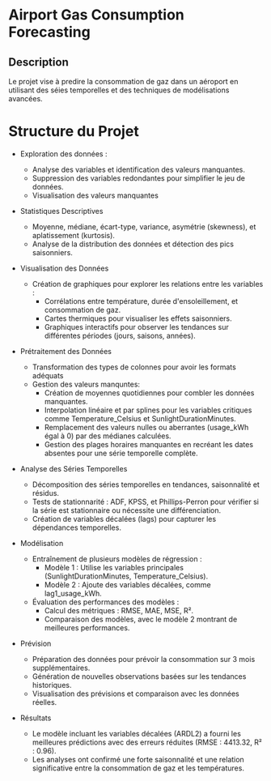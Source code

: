 # Airport Gas Consumption Forecasting

## Description

Le projet vise à predire la consommation de gaz dans un aéroport en utilisant des séies temporelles et des techniques de modélisations avancées.


# Structure du Projet

- Exploration des données :
    - Analyse des variables et identification des valeurs manquantes.
    - Suppression des variables redondantes pour simplifier le jeu de données.
    - Visualisation des valeurs manquantes

- Statistiques Descriptives
    - Moyenne, médiane, écart-type, variance, asymétrie (skewness), et aplatissement (kurtosis).
    - Analyse de la distribution des données et détection des pics saisonniers.

- Visualisation des Données
  - Création de graphiques pour explorer les relations entre les variables :
    - Corrélations entre température, durée d'ensoleillement, et consommation de gaz.
    - Cartes thermiques pour visualiser les effets saisonniers.
    - Graphiques interactifs pour observer les tendances sur différentes périodes (jours, saisons, années).


- Prétraitement des Données
    - Transformation des types de colonnes pour avoir les formats adéquats
    - Gestion des valeurs manquntes:
      - Création de moyennes quotidiennes pour combler les données manquantes.
      - Interpolation linéaire et par splines pour les variables critiques comme Temperature_Celsius et SunlightDurationMinutes.
      - Remplacement des valeurs nulles ou aberrantes (usage_kWh égal à 0) par des médianes calculées.
      - Gestion des plages horaires manquantes en recréant les dates absentes pour une série temporelle complète.

- Analyse des Séries Temporelles
  - Décomposition des séries temporelles en tendances, saisonnalité et résidus.
  - Tests de stationnarité : ADF, KPSS, et Phillips-Perron pour vérifier si la série est stationnaire ou nécessite une différenciation.
  - Création de variables décalées (lags) pour capturer les dépendances temporelles.


- Modélisation
  - Entraînement de plusieurs modèles de régression :
    - Modèle 1 : Utilise les variables principales (SunlightDurationMinutes, Temperature_Celsius).
    - Modèle 2 : Ajoute des variables décalées, comme lag1_usage_kWh.
  - Évaluation des performances des modèles :
    - Calcul des métriques : RMSE, MAE, MSE, R².
    - Comparaison des modèles, avec le modèle 2 montrant de meilleures performances.
   
  
- Prévision
  - Préparation des données pour prévoir la consommation sur 3 mois supplémentaires.
  - Génération de nouvelles observations basées sur les tendances historiques.
  - Visualisation des prévisions et comparaison avec les données réelles.
 
- Résultats
  - Le modèle incluant les variables décalées (ARDL2) a fourni les meilleures prédictions avec des erreurs réduites (RMSE : 4413.32, R² : 0.96).
  - Les analyses ont confirmé une forte saisonnalité et une relation significative entre la consommation de gaz et les températures.

    
      
